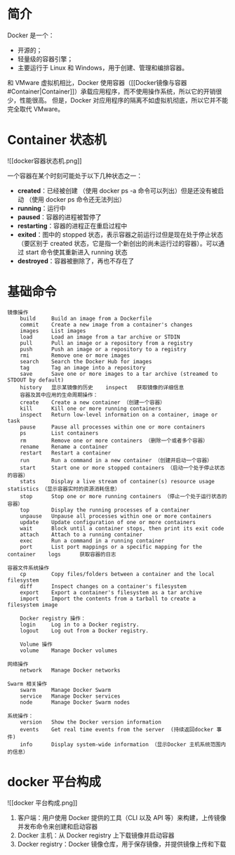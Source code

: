 # 简介
Docker 是一个：
- 开源的；
- 轻量级的容器引擎；
- 主要运行于 Linux 和 Windows，用于创建、管理和编排容器。

和 VMware 虚拟机相比，Docker 使用容器（[[Docker镜像与容器#Container|Container]]）承载应用程序，而不使用操作系统，所以它的开销很少，性能很高。
但是，Docker 对应用程序的隔离不如虚拟机彻底，所以它并不能完全取代 VMware。

# Container 状态机

![[docker容器状态机.png]]

一个容器在某个时刻可能处于以下几种状态之一：

-   **created**：已经被创建 （使用 docker ps -a 命令可以列出）但是还没有被启动 （使用 docker ps 命令还无法列出）
-   **running**：运行中
-   **paused**：容器的进程被暂停了
-   **restarting**：容器的进程正在重启过程中
-   **exited**：图中的 stopped 状态，表示容器之前运行过但是现在处于停止状态（要区别于 created 状态，它是指一个新创出的尚未运行过的容器）。可以通过 start 命令使其重新进入 running 状态
-   **destroyed**：容器被删除了，再也不存在了

# 基础命令
```
镜像操作
    build     Build an image from a Dockerfile
    commit    Create a new image from a container's changes
    images    List images
    load      Load an image from a tar archive or STDIN
    pull      Pull an image or a repository from a registry
    push      Push an image or a repository to a registry
    rmi       Remove one or more images
    search    Search the Docker Hub for images
    tag       Tag an image into a repository
    save      Save one or more images to a tar archive (streamed to STDOUT by default)
    history   显示某镜像的历史    inspect   获取镜像的详细信息
    容器及其中应用的生命周期操作：
    create    Create a new container （创建一个容器）        
    kill      Kill one or more running containers
    inspect   Return low-level information on a container, image or task
    pause     Pause all processes within one or more containers
    ps        List containers
    rm        Remove one or more containers （删除一个或者多个容器）
    rename    Rename a container
    restart   Restart a container
    run       Run a command in a new container （创建并启动一个容器）
    start     Start one or more stopped containers （启动一个处于停止状态的容器）
    stats     Display a live stream of container(s) resource usage statistics （显示容器实时的资源消耗信息）
    stop      Stop one or more running containers （停止一个处于运行状态的容器）
    top       Display the running processes of a container
    unpause   Unpause all processes within one or more containers
    update    Update configuration of one or more containers
    wait      Block until a container stops, then print its exit code
    attach    Attach to a running container
    exec      Run a command in a running container
    port      List port mappings or a specific mapping for the container    logs      获取容器的日志    
    
容器文件系统操作
    cp        Copy files/folders between a container and the local filesystem
    diff      Inspect changes on a container's filesystem
    export    Export a container's filesystem as a tar archive
    import    Import the contents from a tarball to create a filesystem image
    
    Docker registry 操作：
    login     Log in to a Docker registry.
    logout    Log out from a Docker registry.
    
    Volume 操作
    volume    Manage Docker volumes    

网络操作
    network   Manage Docker networks
    
Swarm 相关操作
    swarm     Manage Docker Swarm
    service   Manage Docker services
    node      Manage Docker Swarm nodes       

系统操作：    
    version   Show the Docker version information     
	events    Get real time events from the server  (持续返回docker 事件)    
	info      Display system-wide information （显示Docker 主机系统范围内的信息）
```

# docker 平台构成

![[docker 平台构成.png]]

1.  客户端：用户使用 Docker 提供的工具（CLI 以及 API 等）来构建，上传镜像并发布命令来创建和启动容器
2.  Docker 主机：从 Docker registry 上下载镜像并启动容器
3.  Docker registry：Docker 镜像仓库，用于保存镜像，并提供镜像上传和下载